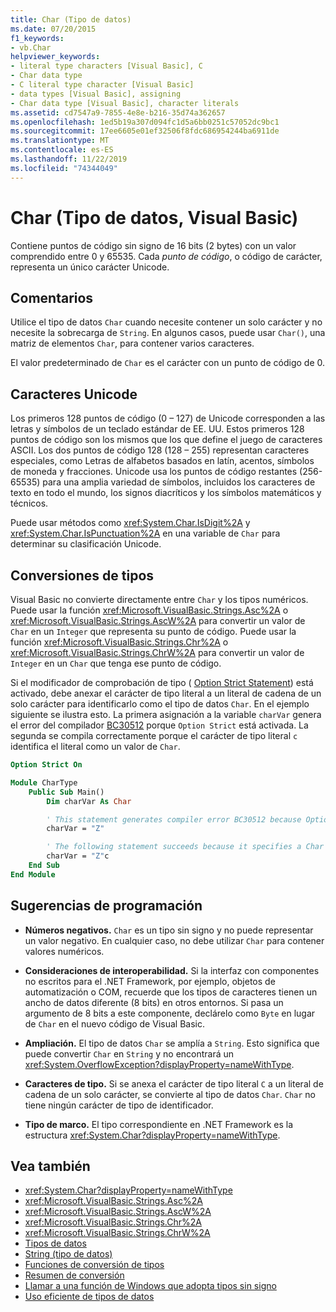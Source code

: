```yaml
---
title: Char (Tipo de datos)
ms.date: 07/20/2015
f1_keywords:
- vb.Char
helpviewer_keywords:
- literal type characters [Visual Basic], C
- Char data type
- C literal type character [Visual Basic]
- data types [Visual Basic], assigning
- Char data type [Visual Basic], character literals
ms.assetid: cd7547a9-7855-4e8e-b216-35d74a362657
ms.openlocfilehash: 1ed5b19a307d094fc1d5a6bb0251c57052dc9bc1
ms.sourcegitcommit: 17ee6605e01ef32506f8fdc686954244ba6911de
ms.translationtype: MT
ms.contentlocale: es-ES
ms.lasthandoff: 11/22/2019
ms.locfileid: "74344049"
---
```

# <a name="char-data-type-visual-basic"></a>Char (Tipo de datos, Visual Basic)

Contiene puntos de código sin signo de 16 bits (2 bytes) con un valor comprendido entre 0 y 65535. Cada *punto de código*, o código de carácter, representa un único carácter Unicode.

## <a name="remarks"></a>Comentarios

Utilice el tipo de datos `Char` cuando necesite contener un solo carácter y no necesite la sobrecarga de `String`. En algunos casos, puede usar `Char()`, una matriz de elementos `Char`, para contener varios caracteres.

El valor predeterminado de `Char` es el carácter con un punto de código de 0.

## <a name="unicode-characters"></a>Caracteres Unicode

Los primeros 128 puntos de código (0 – 127) de Unicode corresponden a las letras y símbolos de un teclado estándar de EE. UU. Estos primeros 128 puntos de código son los mismos que los que define el juego de caracteres ASCII. Los dos puntos de código 128 (128 – 255) representan caracteres especiales, como Letras de alfabetos basados en latín, acentos, símbolos de moneda y fracciones. Unicode usa los puntos de código restantes (256-65535) para una amplia variedad de símbolos, incluidos los caracteres de texto en todo el mundo, los signos diacríticos y los símbolos matemáticos y técnicos.

Puede usar métodos como <xref:System.Char.IsDigit%2A> y <xref:System.Char.IsPunctuation%2A> en una variable de `Char` para determinar su clasificación Unicode.

## <a name="type-conversions"></a>Conversiones de tipos

Visual Basic no convierte directamente entre `Char` y los tipos numéricos. Puede usar la función <xref:Microsoft.VisualBasic.Strings.Asc%2A> o <xref:Microsoft.VisualBasic.Strings.AscW%2A> para convertir un valor de `Char` en un `Integer` que representa su punto de código. Puede usar la función <xref:Microsoft.VisualBasic.Strings.Chr%2A> o <xref:Microsoft.VisualBasic.Strings.ChrW%2A> para convertir un valor de `Integer` en un `Char` que tenga ese punto de código.

Si el modificador de comprobación de tipo ( [Option Strict Statement](../../../visual-basic/language-reference/statements/option-strict-statement.md)) está activado, debe anexar el carácter de tipo literal a un literal de cadena de un solo carácter para identificarlo como el tipo de datos `Char`. En el ejemplo siguiente se ilustra esto. La primera asignación a la variable `charVar` genera el error del compilador [BC30512](../../misc/bc30512.md) porque `Option Strict` está activada. La segunda se compila correctamente porque el carácter de tipo literal `c` identifica el literal como un valor de `Char`.

```vb
Option Strict On

Module CharType
    Public Sub Main()
        Dim charVar As Char

        ' This statement generates compiler error BC30512 because Option Strict is On.  
        charVar = "Z"  

        ' The following statement succeeds because it specifies a Char literal.  
        charVar = "Z"c
    End Sub
End Module
```

## <a name="programming-tips"></a>Sugerencias de programación

- **Números negativos.** `Char` es un tipo sin signo y no puede representar un valor negativo. En cualquier caso, no debe utilizar `Char` para contener valores numéricos.

- **Consideraciones de interoperabilidad.** Si la interfaz con componentes no escritos para el .NET Framework, por ejemplo, objetos de automatización o COM, recuerde que los tipos de caracteres tienen un ancho de datos diferente (8 bits) en otros entornos. Si pasa un argumento de 8 bits a este componente, declárelo como `Byte` en lugar de `Char` en el nuevo código de Visual Basic.

- **Ampliación.** El tipo de datos `Char` se amplía a `String`. Esto significa que puede convertir `Char` en `String` y no encontrará un <xref:System.OverflowException?displayProperty=nameWithType>.

- **Caracteres de tipo.** Si se anexa el carácter de tipo literal `C` a un literal de cadena de un solo carácter, se convierte al tipo de datos `Char`. `Char` no tiene ningún carácter de tipo de identificador.

- **Tipo de marco.** El tipo correspondiente en .NET Framework es la estructura <xref:System.Char?displayProperty=nameWithType>.

## <a name="see-also"></a>Vea también

- <xref:System.Char?displayProperty=nameWithType>
- <xref:Microsoft.VisualBasic.Strings.Asc%2A>
- <xref:Microsoft.VisualBasic.Strings.AscW%2A>
- <xref:Microsoft.VisualBasic.Strings.Chr%2A>
- <xref:Microsoft.VisualBasic.Strings.ChrW%2A>
- [Tipos de datos](../../../visual-basic/language-reference/data-types/index.md)
- [String (tipo de datos)](../../../visual-basic/language-reference/data-types/string-data-type.md)
- [Funciones de conversión de tipos](../../../visual-basic/language-reference/functions/type-conversion-functions.md)
- [Resumen de conversión](../../../visual-basic/language-reference/keywords/conversion-summary.md)
- [Llamar a una función de Windows que adopta tipos sin signo](../../../visual-basic/programming-guide/com-interop/how-to-call-a-windows-function-that-takes-unsigned-types.md)
- [Uso eficiente de tipos de datos](../../../visual-basic/programming-guide/language-features/data-types/efficient-use-of-data-types.md)

